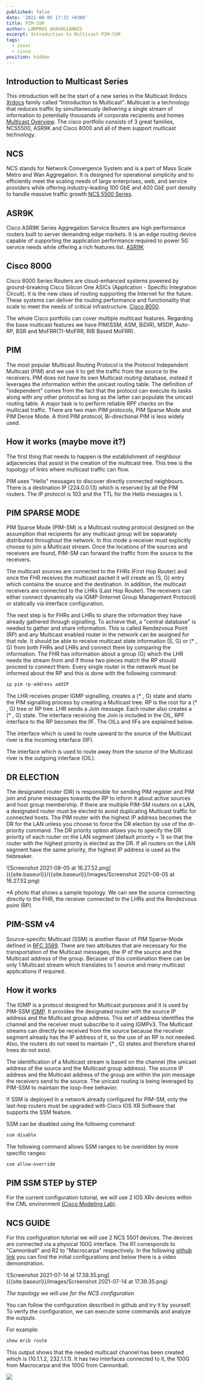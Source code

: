 ```yaml
---
published: false
date: '2021-08-05 17:32 +0300'
title: PIM-SSM
author: LAMPROS GKAVOGIANNIS
excerpt: Introduction to Multicast PIM-SSM
tags:
  - iosxr
  - cisco
position: hidden
---
```


## Introduction to Multicast Series

This introduction will be the start of a new series in the Multicast Xrdocs [Xrdocs](https://www.xrdocs.io/) family called "Introduction to Multicast". Multicast is a technology that reduces traffic by simultaneously delivering a single stream of information to potentially thousands of corporate recipients and homes [Multicast Overview](https://www.cisco.com/c/en/us/td/docs/ios/solutions_docs/ip_multicast/White_papers/mcst_ovr.html). The cisco portfolio consists of 3 great families, NCS5500, ASR9K and Cisco 8000 and all of them support multicast technology.

## NCS

NCS stands for Network Convergence System and is a part of Mass Scale Metro and Wan Aggregation. It is designed for operational simplicity and to efficiently meet the scaling needs of large enterprises, web, and service providers while offering industry-leading 100 GbE and 400 GbE port density to handle massive traffic growth [NCS 5500 Series](https://www.cisco.com/c/en/us/products/routers/network-convergence-system-5500-series/index.html).

## ASR9K

Cisco ASR9K Series Aggregation Service Routers are high performance routers built to server demanding edge markets. It is an edge routing device capable of supporting the application performance required to power 5G service needs while offering a rich features list. [ASR9K](https://www.cisco.com/c/en/us/products/routers/asr-9000-series-aggregation-services-routers/index.html)

## Cisco 8000

Cisco 8000 Series Routers are cloud-enhanced systems powered by ground-breaking Cisco Silicon One ASICs (Application - Specific Integration Circuit). It is the new class of routing supporting the Internet for the future. These systems can deliver the routing performance and functionality that scale to meet the needs of critical infrastructure. [Cisco 8000](https://www.cisco.com/c/en/us/products/routers/8000-series-routers/index.html).

The whole Cisco portfolio can cover multiple multicast features. Regarding the base multicast features we have PIM(SSM, ASM, BiDIR), MSDP, Auto-RP, BSR and MoFRR(TI-MoFRR, RIB Based MoFRR).

## PIM

The most popular Multicast Routing Protocol is the Protocol Independent Multicast (PIM) and we use it to get the traffic from the source to the receivers. PIM does not have its own Multicast routing database, instead it leverages the information within the unicast routing table. The definition of "independent" comes from the fact that the protocol can execute its tasks along with any other protocol as long as the latter can populate the unicast routing table. A major task is to perform reliable RPF checks on the multicast traffic. There are two main PIM protocols, PIM Sparse Mode and PIM Dense Mode. A third PIM protocol, Bi-directional PIM is less widely used. 

## How it works (maybe move it?)

The first thing that needs to happen is the establishment of neighbour adjacencies that assist in the creation of the multicast tree. This tree is the topology of links where multicast traffic can flow. 

PIM uses "Hello" messages to discover directly connected neighbours. There is a destination IP (224.0.0.13) which is reserved by all the PIM routers. The IP protocol is 103 and the TTL for the Hello messages is 1.

## PIM SPARSE MODE

PIM Sparse Mode (PIM-SM) is a Multicast routing protocol designed on the assumption that recipients for any multicast group will be separately distributed throughout the network. In this mode a receiver must explicitly choose to join a Multicast stream. Once the locations of the sources and receivers are found, PIM-SM can forward the traffic from the source to the receivers. 

The multicast sources are connected to the FHRs (First Hop Router) and once the FHR receives the multicast packet it will create an (S, G) entry which contains the source and the destination. In addition, the multicast receivers are connected to the LHRs (Last Hop Router). The receivers can either connect dynamically via IGMP (Internet Group Management Protocol) or statically via interface configuration. 

The next step is for FHRs and LHRs to share the information they have already gathered through signalling. To achieve that, a "central database" is needed to gather and share information. This is called Rendezvous Point (RP) and any Multicast enabled router in the network can be assigned for that role. It should be able to receive multicast state information (S, G) or (* , G) from both FHRs and LHRs and connect them by comparing the information. The FHR has information about a group (G) which the LHR needs the stream from and if those two pieces match the RP should proceed to connect them. Every single router in the network must be informed about the RP and this is done with the following command: 

```sh
ip pim rp-address addIP
```

The LHR receives proper IGMP signalling, creates a (* , G) state and starts the PIM signalling process by creating a Multicast tree. RP is the root for a (* , G) tree or RP tree. LHR sends a Join message. Each router also creates a (* , G) state. The interface receiving the Join is included in the OIL, RPF interface to the RP becomes the IIF. The OILs and IIFs are explained below.

The interface which is used to route upward to the source of the Multicast river is the incoming interface (IIF).

The interface which is used to route away from the source of the Multicast river is the outgoing interface (OIL).

## DR ELECTION

The designated router (DR) is responsible for sending PIM register and PIM join and prune messages towards the RP to inform it about active sources and host group membership. If there are multiple PIM-SM routers on a LAN, a designated router must be elected to avoid duplicating Multicast traffic for connected hosts. The PIM router with the highest IP address becomes the DR for the LAN unless you choose to force the DR election by use of the dr-priority command. The DR priority option allows you to specify the DR priority of each router on the LAN segment (default priority = 1) so that the router with the highest priority is elected as the DR. If all routers on the LAN segment have the same priority, the highest IP address is used as the tiebreaker.

![Screenshot 2021-08-05 at 16.27.52.png]({{site.baseurl}}/{{site.baseurl}}/images/Screenshot 2021-08-05 at 16.27.52.png)

*A photo that shows a sample topology. We can see the source connecting directly to the FHR, the receiver connected to the LHRs and the Rendezvous point (RP).

## PIM-SSM v4

Source-specific Multicast (SSM) is another flavor of PIM Sparse-Mode defined in [RFC 3569](https://datatracker.ietf.org/doc/html/rfc3569). There are two attributes that are necessary for the transportation of the Multicast messages, the IP of the source and the Multicast address of the group. Because of this combination there can be only 1 Multicast stream which translates to 1 source and many multicast applications if required.

## How it works

The IGMP is a protocol designed for Multicast purposes and it is used by PIM-SSM [IGMP](https://www.cisco.com/c/en/us/support/docs/smb/switches/cisco-small-business-200-series-smart-switches/smb94-configure-internet-group-management-protocol-igmp-snooping-o.html). It provides the designated router with the source IP address and the Multicast group address. This set of address identifies the channel and the receiver must subscribe to it using IGMPv3. The Multicast streams can directly be received from the source because the receiver segment already has the IP address of it, so the use of an RP is not needed. Also, the routers do not need to maintain (* , G) states and therefore shared trees do not exist. 

The identification of a Multicast stream is based on the channel (the unicast address of the source and the Multicast group address). The source IP address and the Multicast address of the group are within the join message the receivers send to the source. The unicast routing is being leveraged by PIM-SSM to maintain the loop-free behavior.  

If SSM is deployed in a network already configured for PIM-SM, only the last-hop routers must be upgraded with Cisco IOS XR Software that supports the SSM feature.

SSM can be disabled using the following command:

```sh
ssm disable
```

The following command allows SSM ranges to be overidden by more specific ranges:

```sh
ssm allow-override
```

## PIM SSM STEP by STEP

For the current configuration tutorial, we will use 2 IOS XRv devices within the CML environment [(Cisco Modeling Lab)](https://www.cisco.com/c/en/us/products/cloud-systems-management/modeling-labs/index.html).

## NCS GUIDE

For this configuration tutorial we will use 2 NCS 5501 devices. The devices are connected via a physical 100G interface. The R1 corresponds to "Cannonball" and R2 to "Macrocarpa" respectively. In the following [github link](https://github.com/lambros90/Multicast/tree/main/NCS) you can find the initial configurations and below there is a video demonstration.

![Screenshot 2021-07-14 at 17.39.35.png]({{site.baseurl}}/images/Screenshot 2021-07-14 at 17.39.35.png)

*The topology we will use for the NCS configuration*

You can follow the configuration described in github and try it by yourself. To verify the configuration, we can execute some commands and analyze the outputs.

For example:

```sh
show mrib route
```
This output shows that the needed multicast channel has been created which is (10.1.1.2, 232.1.1.1). It has two interfaces connected to it, the 100G from Macrocarpa and the 100G from Cannonball.

![]({{site.baseurl}}/images/Screenshot%202021-08-18%20at%2013.18.06.png)




